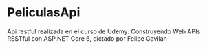 # PeliculasApi

Api restful realizada en el curso de Udemy: Construyendo Web APIs RESTful con ASP.NET Core 6, dictado por Felipe Gavilan
